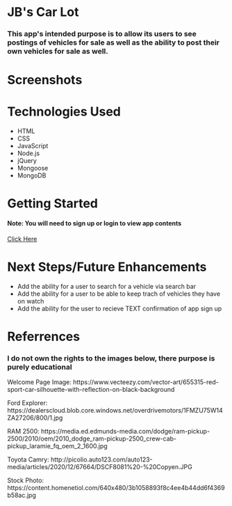 <h1>JB's Car Lot</h1>
<h3>This app's intended purpose is to allow its users to see postings of vehicles for sale as well as the ability to post their own vehicles for sale as well.</h3>

<h1>Screenshots</h1>

<h1>Technologies Used</h1>
<ul>
    <li>HTML</li>
    <li>CSS</li>
    <li>JavaScript</li>
    <li>Node.js</li>
    <li>jQuery</li>
    <li>Mongoose</li>
    <li>MongoDB</li>
</ul>

<h1>Getting Started</h1>
<h4>Note: You will need to sign up or login to view app contents</h4>
<a href="https://jbs-car-lot.herokuapp.com">Click Here</a>

<h1>Next Steps/Future Enhancements</h1>
<ul>
    <li>Add the ability for a user to search for a vehicle via search bar</li>
    <li>Add the ability for a user to be able to keep trach of vehicles they have on watch</li>
    <li>Add the ability for the user to recieve TEXT confirmation of app sign up</li>
</ul>

<h1>Referrences</h1>
<h3>I do not own the rights to the images below, there purpose is purely educational</h3>
<p>Welcome Page Image: https://www.vecteezy.com/vector-art/655315-red-sport-car-silhouette-with-reflection-on-black-background</p>
<p>Ford Explorer: https://dealerscloud.blob.core.windows.net/overdrivemotors/1FMZU75W14ZA27206/800/1.jpg</p>
<p>RAM 2500: https://media.ed.edmunds-media.com/dodge/ram-pickup-2500/2010/oem/2010_dodge_ram-pickup-2500_crew-cab-pickup_laramie_fq_oem_2_1600.jpg</p>
<p>Toyota Camry: http://picolio.auto123.com/auto123-media/articles/2020/12/67664/DSCF8081%20-%20Copyen.JPG</p>
<p>Stock Photo: https://content.homenetiol.com/640x480/3b1058893f8c4ee4b44dd6f4369b58ac.jpg</p>
